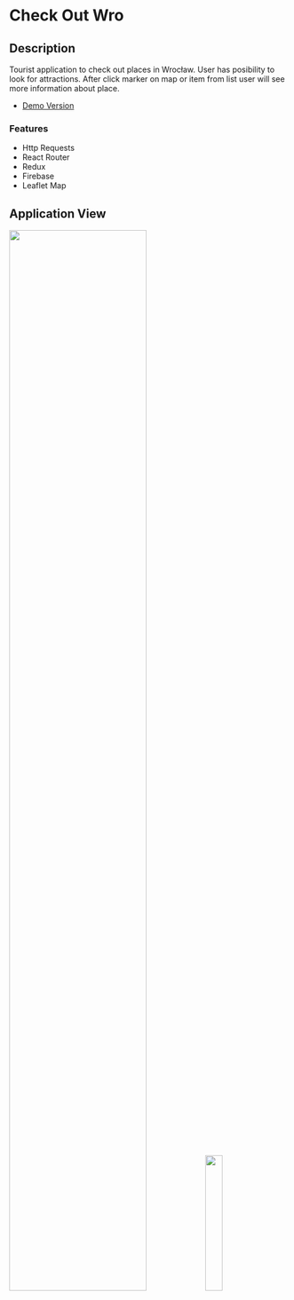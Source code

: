 # Check Out Wro

## Description
Tourist application to check out places in Wrocław. User has posibility to look for attractions. After click marker on map or item from list user will see more information about place.
* [Demo Version](https://react-check-wro.firebaseapp.com/)

### Features
* Http Requests
* React Router
* Redux
* Firebase
* Leaflet Map

## Application View

 <img src="https://raw.githubusercontent.com/kkosiorowska/check-wro-app/master/src/assets/ipad-view.png?token=AFQMA6KM54RL5LYYKEY7CC26PD3IO" width="70%"><img src="https://raw.githubusercontent.com/kkosiorowska/check-wro-app/master/src/assets/mobile-view1.png?token=AFQMA6KW2HZQQ6LWMSQ3YG26PDYPW" width="25%">
